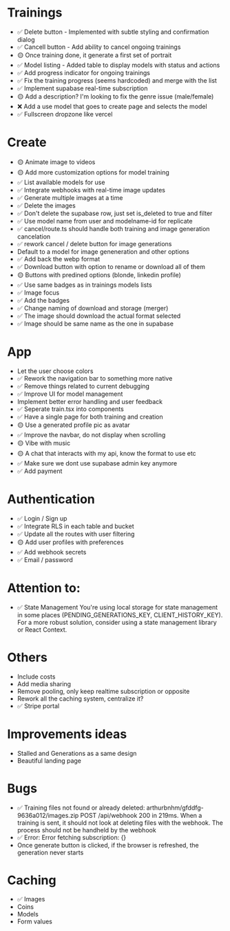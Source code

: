 # Trainings

- ✅ Delete button - Implemented with subtle styling and confirmation dialog
- ✅ Cancell button - Add ability to cancel ongoing trainings
- 🟡 Once training done, it generate a first set of portrait
- ✅ Model listing - Added table to display models with status and actions
- ✅ Add progress indicator for ongoing trainings
- ✅ Fix the training progress (seems hardcoded) and merge with the list
- ✅ Implement supabase real-time subscription
- 🟡 Add a description? I'm looking to fix the genre issue (male/female)
- ❌ Add a use model that goes to create page and selects the model
- ✅ Fullscreen dropzone like vercel

# Create

- 🟡 Animate image to videos
- 🟡 Add more customization options for model training
- ✅ List available models for use
- ✅ Integrate webhooks with real-time image updates
- ✅ Generate multiple images at a time
- ✅ Delete the images
- ✅ Don't delete the supabase row, just set is_deleted to true and filter
- ✅ Use model name from user and modelname-id for replicate
- ✅ cancel/route.ts should handle both training and image generation cancelation
- ✅ rework cancel / delete button for image generations
- Default to a model for image geneneration and other options
- ✅ Add back the webp format
- ✅ Download button with option to rename or download all of them
- 🟡 Buttons with predined options (blonde, linkedin profile)
- ✅ Use same badges as in trainings models lists
- ✅ Image focus
- ✅ Add the badges
- ✅ Change naming of download and storage (merger)
- ✅ The image should download the actual format selected
- ✅ Image should be same name as the one in supabase

# App

- Let the user choose colors
- ✅ Rework the navigation bar to something more native
- ✅ Remove things related to current debugging
- ✅ Improve UI for model management
- Implement better error handling and user feedback
- ✅ Seperate train.tsx into components
- ✅ Have a single page for both training and creation
- 🟡 Use a generated profile pic as avatar
- ✅ Improve the navbar, do not display when scrolling
- 🟡 Vibe with music
- 🟡 A chat that interacts with my api, know the format to use etc
- ✅ Make sure we dont use supabase admin key anymore
- ✅ Add payment

# Authentication

- ✅ Login / Sign up
- ✅ Integrate RLS in each table and bucket
- ✅ Update all the routes with user filtering
- 🟡 Add user profiles with preferences
- ✅ Add webhook secrets
- ✅ Email / password


# Attention to:

- ✅ State Management You're using local storage for state management in some places (PENDING_GENERATIONS_KEY, CLIENT_HISTORY_KEY). For a more robust solution, consider using a state management library or React Context.

# Others

- Include costs
- Add media sharing
- Remove pooling, only keep realtime subscription or opposite
- Rework all the caching system, centralize it?
- ✅ Stripe portal

# Improvements ideas

- Stalled and Generations as a same design 
- Beautiful landing page

# Bugs

- ✅ Training files not found or already deleted: arthurbnhm/gfddfg-9636a012/images.zip POST /api/webhook 200 in 219ms. When a training is sent, it should not look at deleting files with the webhook. The process should not be handheld by the webhook
- ✅ Error: Error fetching subscription: {}
- Once generate button is clicked, if the browser is refreshed, the generation never starts

# Caching

- ✅ Images
- Coins
- Models
- Form values